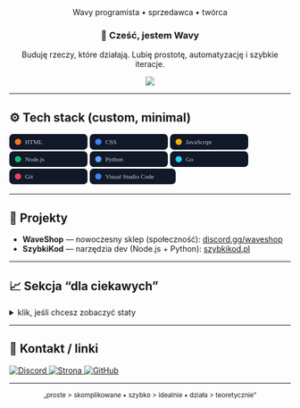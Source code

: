 
<div align="center">

  <defs>
    <linearGradient id="g" x1="0" y1="0" x2="1" y2="1">
      <stop offset="0%" stop-color="#00FFA3"/>
      <stop offset="50%" stop-color="#00B3FF"/>
      <stop offset="100%" stop-color="#8A2BE2"/>
    </linearGradient>
    <filter id="glow">
      <feGaussianBlur stdDeviation="3.5" result="coloredBlur"/>
      <feMerge><feMergeNode in="coloredBlur"/><feMergeNode in="SourceGraphic"/></feMerge>
    </filter>
  </defs>
  <rect width="100%" height="100%" fill="#0B0F14"/>
  <text x="50%" y="55%" text-anchor="middle" font-size="72" font-family="ui-monospace, SFMono-Regular, Menlo, Monaco, Consolas, 'Liberation Mono', 'Courier New', monospace" fill="url(#g)" filter="url(#glow)">
    Wavy
  </text>
  <text x="50%" y="80%" text-anchor="middle" font-size="16" fill="#8CA3B0" font-family="Inter, system-ui, -apple-system, Segoe UI, Roboto, Ubuntu, Cantarell, Noto Sans, 'Helvetica Neue', Arial, 'Apple Color Emoji', 'Segoe UI Emoji'">
    programista • sprzedawca • twórca
  </text>
</svg>

<br/>


<h3>👋 Cześć, jestem Wavy</h3>
<p>Buduję rzeczy, które działają. Lubię prostotę, automatyzację i szybkie iteracje.</p>

<img src="https://img.shields.io/badge/focus-automation%20%7C%20e-commerce%20%7C%20devtools-0B0F14?style=for-the-badge&labelColor=111827&color=0B0F14">
</div>

---

## ⚙️ Tech stack (custom, minimal)
<!-- custom pill icons (pure SVG, no external logos) -->
<p>
  <!-- HTML -->
  <svg height="28" viewBox="0 0 200 40">
    <rect rx="10" ry="10" width="200" height="40" fill="#111827" />
    <circle cx="22" cy="20" r="8" fill="#F97316"/>
    <text x="40" y="25" fill="#D1D5DB" font-size="16" font-family="ui-monospace, SFMono-Regular, Menlo, Monaco, Consolas">HTML</text>
  </svg>
  <!-- CSS -->
  <svg height="28" viewBox="0 0 200 40">
    <rect rx="10" ry="10" width="200" height="40" fill="#111827" />
    <circle cx="22" cy="20" r="8" fill="#3B82F6"/>
    <text x="40" y="25" fill="#D1D5DB" font-size="16" font-family="ui-monospace, SFMono-Regular, Menlo, Monaco, Consolas">CSS</text>
  </svg>
  <!-- JS -->
  <svg height="28" viewBox="0 0 200 40">
    <rect rx="10" ry="10" width="200" height="40" fill="#111827" />
    <circle cx="22" cy="20" r="8" fill="#EAB308"/>
    <text x="40" y="25" fill="#D1D5DB" font-size="16" font-family="ui-monospace, SFMono-Regular, Menlo, Monaco, Consolas">JavaScript</text>
  </svg>
  <!-- Node -->
  <svg height="28" viewBox="0 0 200 40">
    <rect rx="10" ry="10" width="200" height="40" fill="#111827" />
    <circle cx="22" cy="20" r="8" fill="#10B981"/>
    <text x="40" y="25" fill="#D1D5DB" font-size="16" font-family="ui-monospace, SFMono-Regular, Menlo, Monaco, Consolas">Node.js</text>
  </svg>
  <!-- Python -->
  <svg height="28" viewBox="0 0 200 40">
    <rect rx="10" ry="10" width="200" height="40" fill="#111827" />
    <circle cx="22" cy="20" r="8" fill="#60A5FA"/>
    <text x="40" y="25" fill="#D1D5DB" font-size="16" font-family="ui-monospace, SFMono-Regular, Menlo, Monaco, Consolas">Python</text>
  </svg>
  <!-- Go -->
  <svg height="28" viewBox="0 0 200 40">
    <rect rx="10" ry="10" width="200" height="40" fill="#111827" />
    <circle cx="22" cy="20" r="8" fill="#22D3EE"/>
    <text x="40" y="25" fill="#D1D5DB" font-size="16" font-family="ui-monospace, SFMono-Regular, Menlo, Monaco, Consolas">Go</text>
  </svg>
  <!-- Git -->
  <svg height="28" viewBox="0 0 200 40">
    <rect rx="10" ry="10" width="200" height="40" fill="#111827" />
    <circle cx="22" cy="20" r="8" fill="#F43F5E"/>
    <text x="40" y="25" fill="#D1D5DB" font-size="16" font-family="ui-monospace, SFMono-Regular, Menlo, Monaco, Consolas">Git</text>
  </svg>
  <!-- VSCode -->
  <svg height="28" viewBox="0 0 220 40">
    <rect rx="10" ry="10" width="220" height="40" fill="#111827" />
    <circle cx="22" cy="20" r="8" fill="#3B82F6"/>
    <text x="40" y="25" fill="#D1D5DB" font-size="16" font-family="ui-monospace, SFMono-Regular, Menlo, Monaco, Consolas">Visual Studio Code</text>
  </svg>
</p>


---

## 🧩 Projekty
- **WaveShop** — nowoczesny sklep (społeczność): <a href="https://discord.gg/waveshop">discord.gg/waveshop</a>  
- **SzybkiKod** — narzędzia dev (Node.js + Python): <a href="https://szybkikod.pl">szybkikod.pl</a>  
---

## 📈 Sekcja “dla ciekawych”
<details>
  <summary>klik, jeśli chcesz zobaczyć staty</summary>

  <img src="https://github-readme-stats.vercel.app/api?username=wavyltc&show_icons=true&hide_title=true&theme=merko" alt="stats" />
  <br/>
  <img src="https://github-readme-stats.vercel.app/api/top-langs/?username=wavyltc&layout=compact&theme=merko" alt="langs" />
</details>

---

## 🤝 Kontakt / linki
<p>
  <!-- custom link chips -->
  <a href="https://discord.gg/waveshop">
    <img alt="Discord" src="https://img.shields.io/badge/Discord-waveshop-111827?style=for-the-badge&labelColor=0B0F14">
  </a>
  <a href="https://szybkikod.pl">
    <img alt="Strona" src="https://img.shields.io/badge/www-szybkikod.pl-111827?style=for-the-badge&labelColor=0B0F14">
  </a>
  <a href="https://github.com/wavyltc">
    <img alt="GitHub" src="https://img.shields.io/badge/GitHub-@wavyltc-111827?style=for-the-badge&labelColor=0B0F14">
  </a>
</p>

---

<p align="center"><sub>„proste > skomplikowane • szybko > idealnie • działa > teoretycznie”</sub></p>
